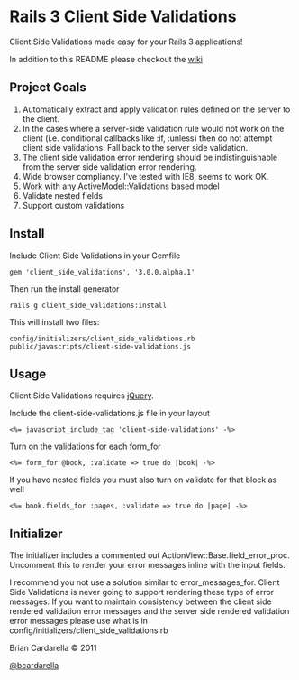 # Rails 3 Client Side Validations #

Client Side Validations made easy for your Rails 3 applications!

In addition to this README please checkout the [wiki](https://github.com/bcardarella/client_side_validations/wiki)

## Project Goals ##

1. Automatically extract and apply validation rules defined on the
   server to the client.
2. In the cases where a server-side validation rule would not work on
   the client (i.e. conditional callbacks like :if, :unless) then do not
   attempt client side validations. Fall back to the server side
   validation.
3. The client side validation error rendering should be
   indistinguishable from the server side validation error rendering.
4. Wide browser compliancy. I've tested with IE8, seems to work OK.
5. Work with any ActiveModel::Validations based model
6. Validate nested fields
7. Support custom validations

## Install ##

Include Client Side Validations in your Gemfile

    gem 'client_side_validations', '3.0.0.alpha.1'

Then run the install generator

    rails g client_side_validations:install

This will install two files:

    config/initializers/client_side_validations.rb
    public/javascripts/client-side-validations.js

## Usage ##

Client Side Validations requires [jQuery](http://jquery.com).

Include the client-side-validations.js file in your layout

    <%= javascript_include_tag 'client-side-validations' -%>

Turn on the validations for each form_for

    <%= form_for @book, :validate => true do |book| -%>

If you have nested fields you must also turn on validate for that block
as well

    <%= book.fields_for :pages, :validate => true do |page| -%>

## Initializer ##

The initializer includes a commented out ActionView::Base.field_error_proc.
Uncomment this to render your error messages inline with the input fields.

I recommend you not use a solution similar to error_messages_for. Client
Side Validations is never going to support rendering these type of error
messages. If you want to maintain consistency between the client side
rendered validation error messages and the server side rendered
validation error messages please use what is in
config/initializers/client_side_validations.rb

Brian Cardarella &copy; 2011

[@bcardarella](http://twitter.com/bcardarella)
